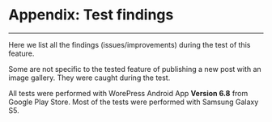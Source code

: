 # Appendix: Test findings
----
Here we list all the findings (issues/improvements) during the test of this feature.

Some are not specific to the tested feature of publishing a new post with an image gallery. They were caught during the test. 

All tests were performed with WorePress Android App **Version 6.8** from Google Play Store. Most of the tests were performed with Samsung Galaxy S5.